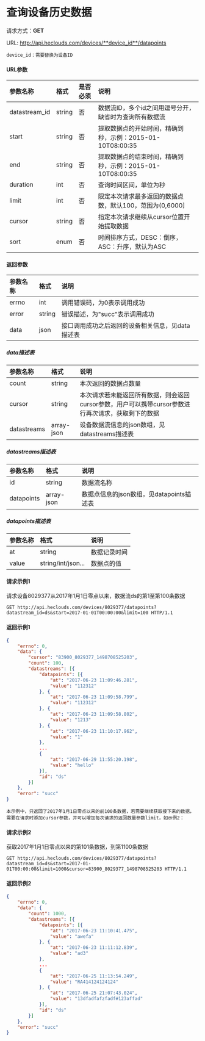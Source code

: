 # 查询设备历史数据

请求方式：**GET**

URL: http://api.heclouds.com/devices/**device_id**/datapoints

    device_id：需要替换为设备ID

#### URL参数
参数名称 | 格式 | 是否必须 | 说明
:- | :- | :- | :- 
datastream_id | string | 否 | 数据流ID，多个id之间用逗号分开，缺省时为查询所有数据流
start | string | 否 | 提取数据点的开始时间，精确到秒，示例：2015-01-10T08:00:35
end | string | 否 | 提取数据点的结束时间，精确到秒，示例：2015-01-10T08:00:35
duration | int | 否 | 查询时间区间，单位为秒
limit | int | 否 | 限定本次请求最多返回的数据点数，默认100，范围为(0,6000]
cursor | string | 否 | 指定本次请求继续从cursor位置开始提取数据
sort | enum | 否 | 时间排序方式，DESC：倒序，ASC：升序，默认为ASC


#### 返回参数
参数名称 | 格式 | 说明
:- | :- | :- 
errno | int | 调用错误码，为0表示调用成功
error | string | 错误描述，为"succ"表示调用成功
data | json | 接口调用成功之后返回的设备相关信息，见data描述表

##### data描述表
参数名称 | 格式 | 说明
:- | :- | :- 
count | string | 本次返回的数据点数量
cursor | string | 本次请求若未能返回所有数据，则会返回cursor参数，用户可以携带cursor参数进行再次请求，获取剩下的数据
datastreams | array-json | 设备数据流信息的json数组，见datastreams描述表

##### datastreams描述表
参数名称 | 格式 | 说明
:- | :- | :- 
id | string | 数据流名称
datapoints | array-json | 数据点信息的json数组，见datapoints描述表

##### datapoints描述表
参数名称 | 格式 | 说明
:- | :- | :- 
at | string | 数据记录时间
value | string/int/json... | 数据点的值

#### 请求示例1

请求设备8029377从2017年1月1日零点以来，数据流ds的第1至第100条数据

```text
GET http://api.heclouds.com/devices/8029377/datapoints?datastream_id=ds&start=2017-01-01T00:00:00&limit=100 HTTP/1.1
```

#### 返回示例1
```json
{
	"errno": 0,
	"data": {
		"cursor": "83900_8029377_1498708525203",
		"count": 100,
		"datastreams": [{
			"datapoints": [{
				"at": "2017-06-23 11:09:46.281",
				"value": "112312"
			}, {
				"at": "2017-06-23 11:09:58.799",
				"value": "112312"
			}, {
				"at": "2017-06-23 11:09:58.802",
				"value": "1213"
			}, {
				"at": "2017-06-23 11:10:17.962",
				"value": "1"
			}, 
			...
			{
				"at": "2017-06-29 11:55:20.198",
				"value": "hello"
			}],
			"id": "ds"
		}]
	},
	"error": "succ"
}
```

    本示例中，只返回了2017年1月1日零点以来的前100条数据，若需要继续获取接下来的数据，需要在请求时添加cursor参数，并可以增加每次请求的返回数量参数limit，如示例2：

#### 请求示例2

获取2017年1月1日零点以来的第101条数据，到第1100条数据

```text
GET http://api.heclouds.com/devices/8029377/datapoints?datastream_id=ds&start=2017-01-01T00:00:00&limit=1000&cursor=83900_8029377_1498708525203 HTTP/1.1
```

#### 返回示例2
```json
{
	"errno": 0,
	"data": {
		"count": 1000,
		"datastreams": [{
			"datapoints": [{
				"at": "2017-06-23 11:10:41.475",
				"value": "awefa"
			}, {
				"at": "2017-06-23 11:11:12.839",
				"value": "ad3"
			}, 
			...
			{
				"at": "2017-06-25 11:13:54.249",
				"value": "RA414124124124"
			}, {
				"at": "2017-06-25 21:07:43.024",
				"value": "13dfadfafzfadf#123affad"
			}],
			"id": "ds"
		}]
	},
	"error": "succ"
}
```